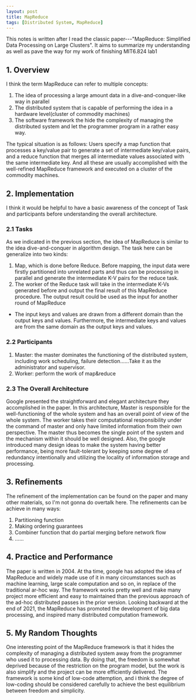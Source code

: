 ```yaml
---
layout: post
title: MapReduce
tags: [Distributed System, MapReduce]
---
```


This notes is written after I read the classic paper---"MapReduce: Simplified Data Processing on Large Clusters". It aims to summarize my understanding as well as pave the way for my work of finishing MIT6.824 lab1

## 1. Overview

I think the term MapReduce can refer to multiple concepts:

1. The idea of processing a large amount data in a dive-and-conquer-like way in parallel
2. The distributed system that is capable of performing the idea in a hardware level(cluster of commodity machines)
3. The software framework the hide the complexity of managing the distributed system and let the programmer program in a rather easy way.

The typical situation is as follows:  Users specify a map function that processes a key/value pair to generate a set of intermediate key/value pairs, and a reduce function that merges all intermediate values associated with the same intermediate key. And all these are usually accomplished with the well-refined MapReduce framework and executed on a cluster of the commodity machines.

## 2. Implementation

I think it would be helpful to have a basic awareness of the concept of Task and participants before understanding the overall architecture. 

### 2.1 Tasks

As we indicated in the previous section, the idea of MapReduce is similar to the idea dive-and-conquer in algorithm design. The task here can be generalize into two kinds:

1. Map, which is done before Reduce. Before mapping, the input data were firstly partitioned into unrelated parts and thus can be processing in parallel and generate the intermediate K-V pairs for the reduce task.
2. The worker of the Reduce task will take in the intermediate K-Vs generated before and output the final result of this MapReduce procedure. The output result could be used as the input for another round of MapReduce

*  The input keys and values are drawn from a different domain than the output keys and values. Furthermore, the intermediate keys and values are from the same domain as the output keys and values.

### 2.2 Participants

1. Master: the master dominates the functioning of the distributed system, including work scheduling, failure detection......Take it as the administrator and supervisor.
2. Worker: perform the work of map&reduce

### 2.3 The Overall Architecture

Google presented the straightforward and elegant architecture they accomplished in the paper. In this architecture, Master is responsible for the well-functioning of the whole system and has an overall point of view of the whole system. The worker takes their computational responsibility under the command of master and only have limited information from their own perspective. The master thus becomes the single point of the system and the mechanism within it should be well designed. Also, the google introduced many design ideas to make the system having better performance, being more fault-tolerant by keeping some degree of redundancy intentionally and utilizing the locality of information storage and processing.

## 3. Refinements

The refinement of the implementation can be found on the paper and many other materials, so I'm not gonna do overtalk here. The refinements can be achieve in many ways:

1. Partitioning function
2. Making ordering guarantees
3. Combiner function that do partial merging before network flow
4. ......

## 4. Practice and Performance

The paper is written in 2004. At tha time, google has adopted the idea of MapReduce and widely made use of it in many circumstances such as machine learning, large scale computation and so on, in replace of the traditional ar-hoc way. The framework works pretty well and make many project more efficient and easy to maintained than the previous approach of the ad-hoc distributed passes in the prior version. Looking backward at the end of 2021, the MapReduce has promoted the development of big data processing, and inspired many distributed computation framework.

## 5. My Random Thoughts

One interesting point of the MapReduce framework is that it hides the complexity of managing a distributed system away from the programmer who used it to processing data. By doing that, the freedom is somewhat deprived because of the restriction on the program model, but the work is also simplify and the project can be more efficiently delivered. The framework is some kind of low-code attemption, and i think the degree of low-coding should be considered carefully to achieve the best equilibrium between freedom and simplicity.

